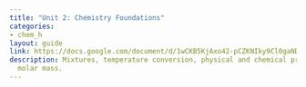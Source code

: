 ```yaml
---
title: "Unit 2: Chemistry Foundations"
categories:
- chem_h
layout: guide
link: https://docs.google.com/document/d/1wCKB5KjAxo42-pCZKNIky9Cl0gaNDSYTFFqb2GqA5R4/
description: Mixtures, temperature conversion, physical and chemical properties, and
  molar mass.
---
```


